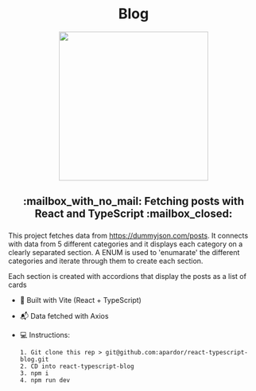 <h1 align="center">
Blog
</h1>
<div align="center">
  <img src="https://media.giphy.com/media/eoIqbd2HHaKSQ/giphy.gif" width="300"/>
</div>
<h2 align="center">
  :mailbox_with_no_mail:
  Fetching posts with React and TypeScript
  :mailbox_closed:
</h2>  

### 


This project fetches data from https://dummyjson.com/posts. It connects with data from 5 different categories and it displays each category on a clearly separated section. A ENUM is used to 'enumarate' the different categories and iterate through them to create each section.

Each section is created with accordions that display the posts as a list of cards


- :construction_worker: Built with Vite (React + TypeScript)

- :mailbox_with_mail: Data fetched with Axios

- :computer:  Instructions:


      1. Git clone this rep > git@github.com:apardor/react-typescript-blog.git
      2. CD into react-typescript-blog
      3. npm i
      4. npm run dev



